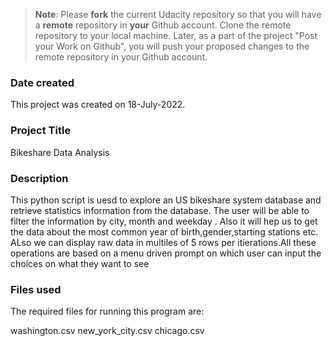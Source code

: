 >**Note**: Please **fork** the current Udacity repository so that you will have a **remote** repository in **your** Github account. Clone the remote repository to your local machine. Later, as a part of the project "Post your Work on Github", you will push your proposed changes to the remote repository in your Github account.

### Date created
This project was created on 18-July-2022.

### Project Title
Bikeshare Data Analysis 

### Description
This python script is uesd to explore an US bikeshare system database and retrieve statistics information from the database. The user will be able to  filter the information by city, month and weekday . Also it will hep us to get the data about the most common year of birth,gender,starting stations etc. ALso we can display raw data in multiles of 5 rows per itierations.All these operations are based on a menu driven prompt on which user can input the choices on what they want to see

### Files used
The required files for running this program are:

washington.csv
new_york_city.csv
chicago.csv


